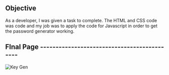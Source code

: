 ## Objective

As a developer, I was given a task to complete.  The HTML and CSS code was code and my job was to apply the code for Javascript in order to get the password generator working.




##  FInal Page --------------------------------------------

<img src="/Password_Gen/Images/Image.jpg" alt="Key Gen" />

